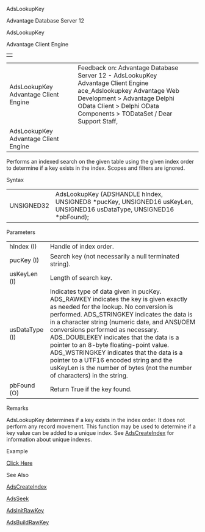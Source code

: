 AdsLookupKey




Advantage Database Server 12  

AdsLookupKey

Advantage Client Engine

|  |
| --- |
|  |

|  |  |  |  |  |
| --- | --- | --- | --- | --- |
| AdsLookupKey  Advantage Client Engine |  |  | Feedback on: Advantage Database Server 12 - AdsLookupKey Advantage Client Engine ace\_Adslookupkey Advantage Web Development > Advantage Delphi OData Client > Delphi OData Components > TODataSet / Dear Support Staff, |  |
| AdsLookupKey  Advantage Client Engine |  |  |  |  |

Performs an indexed search on the given table using the given index order to determine if a key exists in the index. Scopes and filters are ignored.

Syntax

|  |  |
| --- | --- |
| UNSIGNED32 | AdsLookupKey (ADSHANDLE hIndex,  UNSIGNED8 \*pucKey,  UNSIGNED16 usKeyLen,  UNSIGNED16 usDataType,  UNSIGNED16 \*pbFound); |

Parameters

|  |  |
| --- | --- |
| hIndex (I) | Handle of index order. |
| pucKey (I) | Search key (not necessarily a null terminated string). |
| usKeyLen (I) | Length of search key. |
| usDataType (I) | Indicates type of data given in pucKey. ADS\_RAWKEY indicates the key is given exactly as needed for the lookup. No conversion is performed. ADS\_STRINGKEY indicates the data is in a character string (numeric date, and ANSI/OEM conversions performed as necessary. ADS\_DOUBLEKEY indicates that the data is a pointer to an 8-byte floating-point value. ADS\_WSTRINGKEY indicates that the data is a pointer to a UTF16 encoded string and the usKeyLen is the number of bytes (not the number of characters) in the string. |
| pbFound (O) | Return True if the key found. |

Remarks

AdsLookupKey determines if a key exists in the index order. It does not perform any record movement. This function may be used to determine if a key value can be added to a unique index. See [AdsCreateIndex](ace_adscreateindex.htm) for information about unique indexes.

Example

[Click Here](ace_more_examples.htm#adslookupkeyexample)

See Also

[AdsCreateIndex](ace_adscreateindex.htm)

[AdsSeek](ace_adsseek.htm)

[AdsInitRawKey](ace_adsinitrawkey.htm)

[AdsBuildRawKey](ace_adsbuildrawkey.htm)